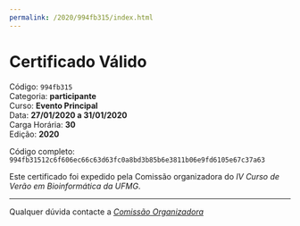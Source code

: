 ```yaml
---
permalink: /2020/994fb315/index.html
---
```


# Certificado Válido

Código: `994fb315`<br>
Categoria: **participante**<br>
Curso: **Evento Principal**<br>
Data: **27/01/2020 a 31/01/2020**<br>
Carga Horária: **30**<br>
Edição: **2020**<br>


Código completo: `994fb31512c6f606ec66c63d63fc0a8bd3b85b6e3811b06e9fd6105e67c37a63`


Este certificado foi expedido pela Comissão organizadora do *IV Curso de Verão em Bioinformática da UFMG*.

----

Qualquer dúvida contacte a [_Comissão Organizadora_](<mailto:cursobioinfoufmg@gmail.com$subject=[Certificados]>)

